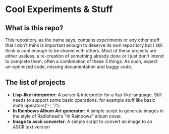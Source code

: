 # Cool Experiments & Stuff

## What is this repo?
This repository, as the name says, contains experiments or any other stuff that I don't think is important enough to deserve its own repository but I still think is cool enough to be shared with others. Most of these projects are either useless, a re-creation of something already done or I just don't intend to complete them, often a combination of these 3 things. As such, expect un-optimized code, missing documentation and buggy code.

## The list of projects

- **Lisp-like interpreter**:
A parser & interpreter for a lisp-like language. Still needs to support some basic operations, for example stuff like basic math operators('-', '/').
- **In Rainbows Album Art generator**:
A simple script to generate images in the style of Radiohead's "In Rainbows" album cover.
- **Image to ascii converter**:
A simple script to convert an image to an ASCII text version